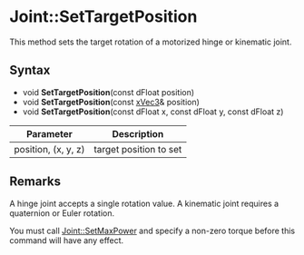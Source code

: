 # Joint::SetTargetPosition

This method sets the target rotation of a motorized hinge or kinematic joint.

## Syntax

- void **SetTargetPosition**(const dFloat position)
- void **SetTargetPosition**(const [xVec3](xVec3.md)& position)
- void **SetTargetPosition**(const dFloat x, const dFloat y, const dFloat z)

| Parameter | Description |
|---|---|
| position, (x, y, z) | target position to set |

## Remarks

A hinge joint accepts a single rotation value. A kinematic joint requires a quaternion or Euler rotation.

You must call [Joint::SetMaxPower](Joint_SetMaxPower.md) and specify a non-zero torque before this command will have any effect.
